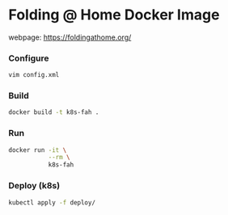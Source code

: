 # Folding @ Home Docker Image
webpage: https://foldingathome.org/

### Configure
```bash
vim config.xml
```

### Build
```bash
docker build -t k8s-fah .
```

### Run
```bash
docker run -it \
           --rm \
           k8s-fah
```

### Deploy (k8s)
```bash
kubectl apply -f deploy/
```
